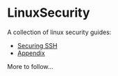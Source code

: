 # LinuxSecurity
A collection of linux security guides:
- [Securing SSH](SecuringSSH.md)
- [Appendix](Appendix.md)

More to follow...
